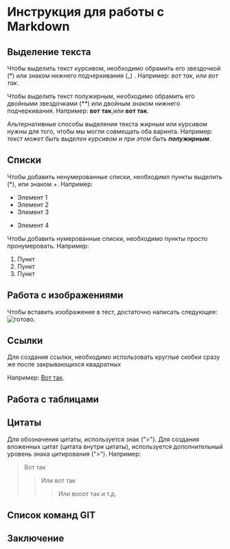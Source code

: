 # Инструкция для работы с Markdown

## Выделение текста

Чтобы выделить текст курсивом, необходимо обрамить его звездочкой (*) или знаком нижнего подчеркивания (_) . Например: *вот так*, или _вот так_.

Чтобы выделить текст полужирным, необходимо обрамить его двойными звездочками (**) или двойным знаком нижнего подчеркивания. Например: **вот так**,или __вот так__.

Альтернативные способы выделения текста жирным или курсивом нужны для того, чтобы мы могли совмещать оба варинта. Например: _текст может быть выделен курсивом и при этом быть **полужирным**_.


## Списки


Чтобы добавить ненумерованные списки, необходимл пункты выделить (*), или знаком +. Например:
* Элемент 1
* Элемент 2
* Элемент 3
+ Элемент 4

Чтобы добавить нумерованные списки, необходимо пункты просто пронумеровать. Например:
1. Пункт
2. Пункт
3. Пункт

## Работа с изображениями

Чтобы вставить изображение в тест, достаточно написать следующее: ![готово](2705.png).

## Ссылки 

Для создания ссылки, необходимо использовать круглые скобки сразу же после закрывающихся квадратных []()

Например: [Вот так]().



## Работа с таблицами

## Цитаты 

Для обозначения цитаты, используется знак (">"). Для создания вложенных цитат (цитата внутри цитаты), используется дополнительный уровень знака цитирования (">"). Например:

>Вот так 
>> Или вот так
>>> Или вооот так и т.д.

## Список команд GIT



## Заключение 

